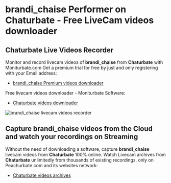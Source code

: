 # brandi_chaise Performer on Chaturbate - Free LiveCam videos downloader

## Chaturbate Live Videos Recorder

Monitor and record livecam videos of **brandi_chaise** from **Chaturbate** with Moniturbate.com
Get a premium trial for free by just and only registering with your Email address:
* [brandi_chaise Premium videos downloader](https://moniturbate.com/request-demo-licence-key.html)

Free livecam videos downloader - Moniturbate Software:
* [Chaturbate videos downloader](https://moniturbate.com/moniturbate-download-software.html)

![brandi_chaise livecam videos recorder](https://peachurnet.com/templates/moniturbate-software.png)


## Capture brandi_chaise videos from the Cloud and watch your recordings on Streaming

Without the need of downloading a software, capture **brandi_chaise** livecam videos from **Chaturbate** 100% online.
Watch Livecam archives from **Chaturbate** unlimitedly from thousands of existing recordings, only on Peachurbate.com and its websites network:
* [Chaturbate videos archives](https://peachurnet.com/)